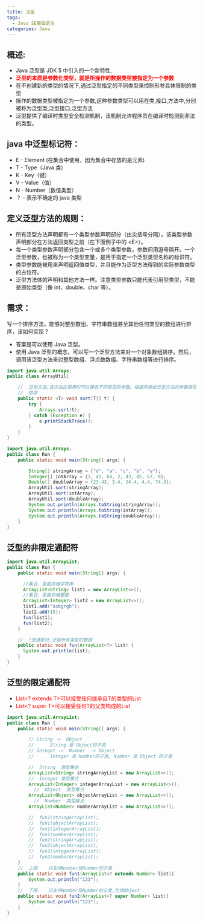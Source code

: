 ```yaml
---
title: 泛型
tags:
  - Java SE基础语法
categories: Java
---
```


## 概述:
  + Java 泛型是 JDK 5 中引入的一个新特性,
  + **<font color='red'>泛型的本质是参数化类型，就是所操作的数据类型被指定为一个参数</font>**
  + 在不创建新的类型的情况下,通过泛型指定的不同类型来控制形参具体限制的类型
  + 操作的数据类型被指定为一个参数,这种参数类型可以用在类,接口,方法中,分别被称为泛型类,泛型接口,泛型方法
  + 泛型提供了编译时类型安全检测机制，该机制允许程序员在编译时检测到非法的类型。

## java 中泛型标记符：
  + E - Element (在集合中使用，因为集合中存放的是元素)
  + T - Type（Java 类）
  + K - Key（键）
  + V - Value（值）
  + N - Number（数值类型）
  + ？ - 表示不确定的 java 类型

## 定义泛型方法的规则：
  + 所有泛型方法声明都有一个类型参数声明部分（由尖括号分隔），该类型参数声明部分在方法返回类型之前（在下面例子中的 <E\>）。
  + 每一个类型参数声明部分包含一个或多个类型参数，参数间用逗号隔开。一个泛型参数，也被称为一个类型变量，是用于指定一个泛型类型名称的标识符。
  + 类型参数能被用来声明返回值类型，并且能作为泛型方法得到的实际参数类型的占位符。
  + 泛型方法体的声明和其他方法一样。注意类型参数只能代表引用型类型，不能是原始类型（像 int、double、char 等）。

## 需求：
写一个排序方法，能够对整型数组、字符串数组甚至其他任何类型的数组进行排序，该如何实现？
  + 答案是可以使用 Java 泛型。
  + 使用 Java 泛型的概念，可以写一个泛型方法来对一个对象数组排序。然后，调用该泛型方法来对整型数组、浮点数数组、字符串数组等进行排序。

  ``` Java
  import java.util.Arrays;
  public class ArrayUtil{

      //  泛型方法;该方法在调用时可以接收不同类型的参数。根据传递给泛型方法的参数类型，编译器适当地处理每一个方法调用
      //  排序
      public static <T> void sort(T[] t) {
          try {
              Arrays.sort(t);
          } catch (Exception e) {
              e.printStackTrace();
          }
      }
  }

  import java.util.Arrays;
  public class Run {
      public static void main(String[] args) {

          String[] stringArray = {"d", "a", "c", "b", "e"};
          Integer[] intArray = {3, 43, 64, 2, 43, 45, 67, 9};
          Double[] doubleArray = {23.43, 3.4, 24.4, 4.4, 74.3};
          ArrayUtil.sort(stringArray);
          ArrayUtil.sort(intArray);
          ArrayUtil.sort(doubleArray);
          System.out.println(Arrays.toString(stringArray));
          System.out.println(Arrays.toString(intArray));
          System.out.println(Arrays.toString(doubleArray));
      }
  }
  ```

## 泛型的非限定通配符
``` Java
import java.util.ArrayList;
public class Run {
    public static void main(String[] args) {

      //集合，里面存储字符串
      ArrayList<String> list1 = new ArrayList<>();
      //集合，里面存储整数
      ArrayList<Integer> list2 = new ArrayList<>();
      list1.add("asbgrgh");
      list2.add(15);
      fun(list1);
      fun(list2);
    }

    //  ?是通配符,泛指所有类型的数据
    public static void fun(ArrayList<?> list) {
      System.out.println(list);
    }
}
```

## 泛型的限定通配符
  - <font color='red'>List<? extends T>可以接受任何继承自T的类型的List</font>
  - <font color='red'>List<? super T>可以接受任何T的父类构成的List</font>

  ``` Java
  import java.util.ArrayList;
  public class Run {
      public static void main(String[] args) {

          // String ->  Object               
          //      String 是 Object的子类
          // Integet ->  Number  -> Object    
          //      Integer 是 Number的子类, Number 是 Object 的子类

          //  String  类型集合
          ArrayList<String> stringArrayList = new ArrayList<>();
          //  Integer 类型集合
          ArrayList<Integer> integerArrayList = new ArrayList<>();
            //  Object  类型集合
          ArrayList<Object> objectArrayList = new ArrayList<>();
            //  Number  类型集合
          ArrayList<Number> numberArrayList = new ArrayList<>();

          //  fun1(stringArrayList);
          //  fun1(objectArrayList);
          //  fun1(integerArrayList);
          //  fun1(numberArrayList);
          //  fun2(stringArrayList);
          //  fun2(objectArrayList);
          //  fun2(integerArrayList);
          //  fun2(numberArrayList);
      }
      //  上限    只支持Number及Number的子类
      public static void fun1(ArrayList<? extends Number> list){
          System.out.println("123");
      }
      //  下限    只支持Number及Number的父类,包括Object
      public static void fun2(ArrayList<? super Number> list){
          System.out.println("123");
      }
  }
  ```